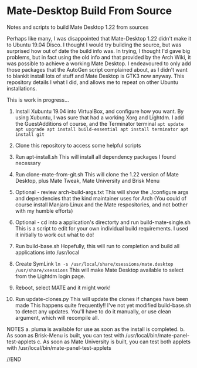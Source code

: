 # Mate-Desktop Build From Source
Notes and scripts to build Mate Desktop 1.22 from sources

Perhaps like many, I was disappointed that Mate-Desktop 1.22 didn't make it to Ubuntu 19.04 Disco.
I thought I would try building the source, but was surprised how out of date the build info was.
In trying, I thought I'd gave big problems, but in fact using the old info and that provided by the Arch Wiki,
it was possible to achieve a working Mate Desktop.
I endeavoured to only add those packages that the AutoGen script complained about, as I didn't want to
blankit install lots of stuff and Mate Desktop is GTK3 now anyway.
This repository details I what I did, and allows me to repeat on other Ubuntu installations.

This is work in progress...

1. Install Xubuntu 19.04 into VirtualBox, and configure how you want.
By using Xubuntu, I was sure that had a working Xorg and Lightdm.
I add the GuestAdditions of course, and the Terminator terminal
    `apt update
apt upgrade
apt install build-essential
apt install terminator
apt install git`

2. Clone this repository to access some helpful scripts

3. Run apt-install.sh
This will install all dependency packages I found necessary

4. Run clone-mate-from-git.sh
This will clone the 1.22 version of Mate Desktop, plus Mate Tweak, Mate University and Brisk Menu

5. Optional - review arch-build-args.txt
This will show the ./configure args and dependencies that the kind maintainer uses for Arch
(You could of course install Manjaro Linux and the Mate respositories, and not bother with my humble efforts)

6. Optional - cd into a application's directorty and run build-mate-single.sh
This is a script to edit for your own individual build requirements.
I used it initially to work out what to do!

7. Run build-base.sh
Hopefully, this will run to completion and build all applications into /usr/local

8. Create SymLink 
`ln -s /usr/local/share/xsessions/mate.desktop /usr/share/xsessions`
This will make Mate Desktop available to select from the Lightdm login page.

9. Reboot, select MATE and it might work!

10. Run update-clones.py
This will update the clones if changes have been made
This happens quite frequently!!
I've not yet modified build-base.sh to detect any updates. You'll have to do it manually, or use clean argument, which will
recompile all.


NOTES
a. pluma is available for use as soon as the install is completed.
b. As soon as Brisk-Menu is built, you can test with /usr/local/bin/mate-panel-test-applets
c. As soon as Mate University is built, you can test both applets with /usr/local/bin/mate-panel-test-applets

//END




